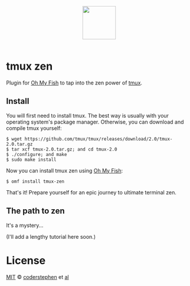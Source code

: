 <div align="center">
  <a href="http://github.com/oh-my-fish/oh-my-fish">
  <img width=90px  src="https://cloud.githubusercontent.com/assets/8317250/8510172/f006f0a4-230f-11e5-98b6-5c2e3c87088f.png">
  </a>
</div>
<br>

# tmux zen
Plugin for [Oh My Fish][omf-link] to tap into the zen power of [tmux](https://tmux.github.io).

## Install
You will first need to install tmux. The best way is usually with your operating system's package manager. Otherwise, you can download and compile tmux yourself:

```fish
$ wget https://github.com/tmux/tmux/releases/download/2.0/tmux-2.0.tar.gz
$ tar xcf tmux-2.0.tar.gz; and cd tmux-2.0
$ ./configure; and make
$ sudo make install
```

Now you can install tmux zen using [Oh My Fish][omf-link]:

```fish
$ omf install tmux-zen
```

That's it! Prepare yourself for an epic journey to ultimate terminal zen.

## The path to zen
It's a mystery...

(I'll add a lengthy tutorial here soon.)

# License
[MIT][mit] © [coderstephen][author] et [al][contributors]


[mit]:            http://opensource.org/licenses/MIT
[author]:         http://github.com/coderstephen
[contributors]:   https://github.com/coderstephen/pkg-tmux-zen/graphs/contributors
[omf-link]:       https://www.github.com/oh-my-fish/oh-my-fish

[license-badge]:  https://img.shields.io/badge/license-MIT-007EC7.svg?style=flat-square

